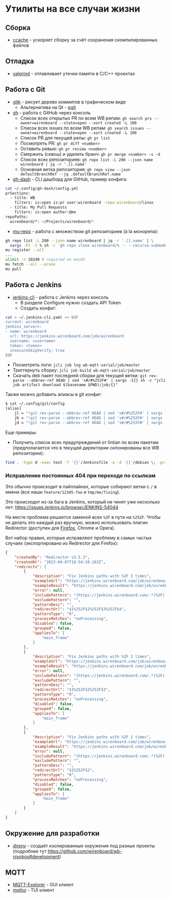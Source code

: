 Утилиты на все случаи жизни
===========================

Сборка
------

 * [ccache](https://ccache.dev/) - ускоряет сборку за счёт сохранения скомпилированных файлов

Отладка
-------

 * [valgrind](https://valgrind.org/) - отлавливает утечки памяти в С/С++ проектах

Работа с Git
------------

  * [gitk](https://git-scm.com/docs/gitk/) - рисует дерево коммитов в графическом виде
    * Альтернатива на Qt - [qgit](https://github.com/tibirna/qgit)
  * [gh](https://cli.github.com/) - работа с GitHub через консоль
    * Список всех открытых PR по всем WB репам: `gh search prs --owner=wirenboard --state=open --sort created -L 100`
    * Список всех issues по всем WB репам: `gh search issues --owner=wirenboard --state=open --sort created -L 100`
    * Список PR для текущей репы: `gh pr list`
    * Посмотреть PR: `gh pr diff <number>`
    * Оставить ревью: `gh pr review <number>`
    * Смержить (сквош) и удалить бранч: `gh pr merge <number> -s -d`
    * Список всех репозиториев: `gh repo list -L 200 --json name wirenboard | jq -r '.[].name'`
    * Основная ветка репозитория: `gh repo view --json defaultBranchRef --jq .defaultBranchRef.name`
  * [gh-dash](https://github.com/dlvhdr/gh-dash) - CLI дашборд для GitHub, пример конфига:
```sh
cat ~/.config/gh-dash/config.yml
prSections:
  - title: WB
    filters: is:open is:pr user:wirenboard -repo:wirenboard/linux
  - title: My Pull Requests
    filters: is:open author:@me
repoPaths:
  wirenboard/*: ~/Projects/wirenboard/*
```
  * [mu-repo](https://fabioz.github.io/mu-repo/) - работа с множеством git репозиториев (à la монорепа):
```sh
gh repo list -L 200 --json name wirenboard | jq -r '.[].name' | \
  xargs -P1 -I % sh -c 'gh repo clone wirenboard/% -- --recurse-submodules'
mu register --all
...
ulimit -n 10240 # required on macOS
mu fetch --all --prune
mu pull
```

Работа с Jenkins
----------------

 * [jenkins-cli](https://github.com/jenkins-zh/jenkins-cli) - работа с Jenkins через консоль
   * В разделе Configure нужно создать API Token
   * Создать конфиг:
```sh
cat > ~/.jenkins-cli.yaml << EOF
current: wirenboard
jenkins_servers:
- name: wirenboard
  url: https://jenkins.wirenboard.com/job/wirenboard
  username: <username>
  token: <token>
  insecureSkipVerify: true
EOF
```
   * Посмотреть логи: `jcli job log wb-mqtt-serial/job/master`
   * Триггернуть сборку: `jcli job build wb-mqtt-serial/job/master`
   * Скачать deb пакет последней сборки для текущей ветки: `git rev-parse --abbrev-ref HEAD | sed 's#/#%252F#' | xargs -I{} sh -c "jcli job artifact download $(basename $PWD)/job/{}"`

Также можно добавить алиасы в git конфиг:
```sh
$ cat ~/.config/git/config
[alias]
	jl = "!git rev-parse --abbrev-ref HEAD | sed 's#/#%252F#' | xargs -I{} sh -c \"jcli job log $(basename $PWD)/job/{}\""
	jb = "!git rev-parse --abbrev-ref HEAD | sed 's#/#%252F#' | xargs -I{} sh -c \"jcli job build $(basename $PWD)/job/{}\""
	jd = "!git rev-parse --abbrev-ref HEAD | sed 's#/#%252F#' | xargs -I{} sh -c \"jcli job artifact download $(basename $PWD)/job/{}\""
```

Еще примеры:
 * Получить список всех предупреждений от lintian по всем пакетам (предполагается что в текущей директории склонированы все WB репозитории):
```sh
find . -type d -exec test -f '{}'/Jenkinsfile -a -d '{}'/debian \; -print | xargs -I {} git -C {} jl | grep W:
```

### Исправление постоянных 404 при переходе по ссылкам

Это обычно происходит в пайплайнах, которые собирают ветки с `/` в имени
(все наши `feature/12345-foo` и `tmp/me/fixing`).

Это происходит из-за бага в Jenkins, который не чинят уже несколько лет:
https://issues.jenkins.io/browse/JENKINS-54044

На месте проблема решается заменой всех `%2F` в пути на `%252F`.
Чтобы не делать это каждый раз вручную, можно использовать плагин Redirector
(доступен для [Firefox](https://addons.mozilla.org/ru/firefox/addon/redirector/),
Chrome и Opera).

Вот набор правил, которые исправляют проблему в самых частых случаях
(экспортировано из Redirector для Firefox):

```json
{
    "createdBy": "Redirector v3.5.3",
    "createdAt": "2023-04-07T18:54:10.163Z",
    "redirects": [
        {
            "description": "Fix Jenkins paths with %2F 3 times",
            "exampleUrl": "https://jenkins.wirenboard.com/job/wirenboard/job/wb-mqtt-serial/job/release%2Fwb-2304%2Fstretch%2Ffoobar/",
            "exampleResult": "https://jenkins.wirenboard.com/job/wirenboard/job/wb-mqtt-serial/job/release%252Fwb-2304%252Fstretch%252Ffoobar/",
            "error": null,
            "includePattern": "(https://jenkins.wirenboard.com/.*)%2F(.*)%2F(.*)%2F(.*)",
            "excludePattern": "",
            "patternDesc": "",
            "redirectUrl": "$1%252F$2%252F$3%252F$4",
            "patternType": "R",
            "processMatches": "noProcessing",
            "disabled": false,
            "grouped": false,
            "appliesTo": [
                "main_frame"
            ]
        },
        {
            "description": "Fix Jenkins paths with %2F 2 times",
            "exampleUrl": "https://jenkins.wirenboard.com/job/wirenboard/job/wb-mqtt-serial/job/release%2Fwb-2304%2Fstretch/",
            "exampleResult": "https://jenkins.wirenboard.com/job/wirenboard/job/wb-mqtt-serial/job/release%252Fwb-2304%252Fstretch/",
            "error": null,
            "includePattern": "(https://jenkins.wirenboard.com/.*)%2F(.*)%2F(.*)",
            "excludePattern": "",
            "patternDesc": "",
            "redirectUrl": "$1%252F$2%252F$3",
            "patternType": "R",
            "processMatches": "noProcessing",
            "disabled": false,
            "grouped": false,
            "appliesTo": [
                "main_frame"
            ]
        },
        {
            "description": "Fix Jenkins paths with %2F 1 times",
            "exampleUrl": "https://jenkins.wirenboard.com/job/wirenboard/job/wb-mqtt-serial/job/release%2Fwb-2304/",
            "exampleResult": "https://jenkins.wirenboard.com/job/wirenboard/job/wb-mqtt-serial/job/release%2Fwb-2304/",
            "error": null,
            "includePattern": "(https://jenkins.wirenboard.com/.*)%2F(.*)",
            "excludePattern": "",
            "patternDesc": "",
            "redirectUrl": "$1%252F$2",
            "patternType": "R",
            "processMatches": "noProcessing",
            "disabled": false,
            "grouped": false,
            "appliesTo": [
                "main_frame"
            ]
        }
    ]
}
```


Окружение для разработки
------------------------

 * [direnv](https://direnv.net/) - создаёт изолированные окружения под разные проекты (подробнее тут https://github.com/wirenboard/wb-nixpkgs#development)

MQTT
----

 * [MQTT-Explorer](https://github.com/thomasnordquist/MQTT-Explorer) - GUI клиент
 * [mqttui](https://github.com/EdJoPaTo/mqttui) - TUI клиент
